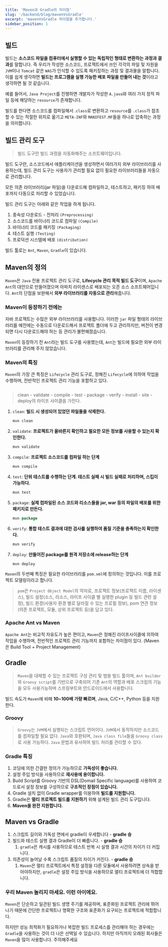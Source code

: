 ```yaml
---
title: 'Maven과 Gradle의 차이점'
slug: '/backend/blog/mavenVsGradle'
excerpt: 'mavenVsGradle 차이점을 추가합니다.'
sidebar_position: 1
---
```


## 빌드

빌드는 **소스코드 파일을 컴퓨터에서 실행할 수 있는 독립적인 형태로 변환하는 과정과 결과**를 말합니다. 즉 우리가 작성한 소스코드, 프로젝트에서 쓰인 각각의 파일 및 자원을 `JVM`이나 `Tomcat` 같은 `WAS`가 인식할 수 있도록 패키징하는 과정 및 결과물을 말합니다. 이를 쉽게 생각하면 **빌드는 프로그램을 실행 가능한 배포 파일을 만들어 내는 것**이라고 생각하면 될 것 같습니다.

예를 들어서, `Java Project`를 진행하면 개발자가 작성한 `A.java`와 여러 가지 정적 파일 등에 해당하는 `resource`가 존재합니다.

빌드를 한다면 소스코드를 컴파일해서 .`class`로 변환하고 `resource`를 `.class`가 참조할 수 있는 적절한 위치로 옮기고 `META-INF`와 `MANIFEST.MF`들을 하나로 압축하는 과정을 의미합니다.

## 빌드 관리 도구

> 빌드 도구란 빌드 과정을 자동화해주는 소프트웨어입니다.
> 

빌드 도구란, 소스코드에서 애플리케이션을 생성하면서 여러가지 외부 라이브러리를 사용하는데, 빌드 관리 도구는 사용자가 관리할 필요 없이 필요한 라이브러리들을 자동으로 관리합니다.

모든 의존 라이브러리(jar 파일)을 다운로드해 컴파일하고, 테스트하고, 패키징 하여 배포까지 다동으로 처리할 수 있었습니다.

빌드 관리 도구는 아래와 같은 작업을 하게 됩니다.

1. 종속성 다운로드 - 전처리 `(Preprocessing)`
2. 소스코드를 바이너리 코드로 컴파일 `(Compile)`
3. 바이너리 코드를 패키징 `(Packaging)`
4. 테스트 실행 `(Testing)`
5. 프로덕션 시스템에 배포 `(distribution)`

빌드 툴로는 `Ant`, `Maven`, `Gradle`이 있습니다.

## Maven의 정의

`Maven`은 `Java` 전용 프로젝트 관리 도구로, **Lifecycle 관리 목적 빌드 도구**이며, `Apache Ant`의 대안으로 만들어졌으며 아파치 라이센스로 배포되는 오픈 소스 소프트웨어입니다. `Ant`의 단점을 보완해서 **외부 라이브러리를 자동으로 관리**해줍니다.

### Maven이 등장하기 전에는

자바 프로젝트는 수많은 외부 라이브러리를 사용합니다. 이러한 `jar` 파일 형태의 라이브러리를 예전에는 수동으로 다운로드해서 프로젝트 폴더에 두고 관리하지만, 버전이 변경되면 다시 다운로드해야 하는 등 관리가 불편해졌습니다.

`Maven`이 등장하기 전 `Ant`라는 빌드 도구를 사용했는데, `Ant`는 빌드에 필요한 외부 라이브러리를 관리해 주지 않았습니다.

### Maven의 특징

`Maven`의 가장 큰 특징은 `Lifecycle` 관리 도구로, 정해진 `Lifecycle`에 의하여 작업을 수행하며, 전반적인 프로젝트 관리 기능을 포함하고 있다.

<img src="https://i.imghippo.com/files/LaeJS1728020653.png" alt="" border="0"/>

> clean - validate - compile - test - package - verify - install - site - deploy의 라이프 사이클을 가진다.
> 
1. `clean`: **빌드 시 생성되어 있었던 파일들을 삭제한다.**
    
    ```java
    mvn clean
    ```
    
2. `validate`: **프로젝트가 올바른지 확인하고 필요한 모든 정보를 사용할 수 있는지 확인한다.**
    
    ```java
    mvn validate
    ```
    
3. `compile`: **프로젝트 소스코드를 컴파일 하는 단계**
    
    ```java
    mvn compile
    ```
    
4. `test`: **단위 테스트를 수행하는 단계. 테스트 실패 시 빌드 실패로 처리하며, 스킵이 가능하다.**
    
    ```java
    mvn test
    ```
    
5. `package`: **실제 컴파일된 소스 코드와 리소스들을 jar, war 등의 파일의 배포를 위한 패키지로 만든다.**
    
    ```java
    mvn package
    ```
    
6. `verify`: **통합 테스트 결과에 대한 검사를 실행하여 품질 기준을 충족하는지 확인한다.**
    
    ```java
    mvn verify
    ```
    
7. `deploy`: **만들어진 package를 원격 저장소에 release하는 단계**
    
    ```java
    mvn deploy
    ```
    

`Maven`의 두번째 특징은 필요한 라이브러리를 `pom.xml`에 정의하는 것입니다. 이를 프로젝트 모델링이라고 합니다.

> `pom`은 `Project Object Model`의 약자로, 프로젝트 정보(프로젝트 이름, 라이센스), 빌드 설정(소스, 리소스, 라이프 사이클 별 실행한 plugin 등 빌드 관련 설정), 빌드 환경(사용자 환경 별로 달라질 수 있는 프로필 정보), pom 연관 정보(의존 프로젝트, 모듈, 상위 프로젝트 등)을 담고 있다.
> 

### Apache Ant vs Maven

`Apache Ant`는 비교적 자유도가 높은 편이고, `Maven`은 정해진 라이프사이클에 의하여 작업을 수행하며, 전반적인 프로젝트 관리 기능까지 포함하는 차이점이 있다. (Maven은 Build Tool + Project Management)

## Gradle

> `Maven`을 대체할 수 있는 프로젝트 구성 관리 및 범용 빌드 툴이며, `Ant builder`와 `Groovy script`를 기반으로 구축되어 기존 `Ant`의 역할과 배포 스크립의 기능을 모두 사용가능하며 스프링부트와 안드로이드에서 사용합니다.
> 

빌드 속도가 `Maven`에 비해 **10~100배 가량 빠르며**, Java, C/C++, Python 등을 지원한다.

### Groovy

> `Groovy`는 `JVM`에서 실행되는 스크립트 언어이다. `JVM`에서 동작하지만 소스코드를 컴파일할 필요 없다. `Java`와 호환되며, `Java class file`들을 `Groovy class`로 사용 가능하다.
`Java` 문법과 유사하여 빌드 처리를 관리할 수 있다.
> 

### Gradle 특징

1. 코딩에 의한 간결한 정의가 가능하므로 **가독성이 좋습니다.**
2. 설정 주입 방식을 사용하므로 **재사용에 용이합니다.**
3. Build Script를 Groovy 기반의 DSL(Domail Specific language)를 사용하여 코드로서 설정 정보를 구성하므로 **구조적인 장점이 있습니다.**
4. Gradle 설치 없이 Gradle wrapper를 이용하여 **빌드를 지원합니다.**
5. Gradle은 **멀티 프로젝트 빌드를 지원하기** 위해 설계된 빌드 관리 도구입니다.
6. **Maven을 완전 지원합니다.**

## Maven vs Gradle

1. 스크립트 길이와 가독성 면에서 gradle이 우세합니다 - **gradle 승**
2. 빌드와 테스트 실행 결과 Gradle이 더 빠릅니다. - **gradle 승**
    1. `gradle`은 캐시를 사용하므로 테스트 반복 시 실행 결과 시간의 차이가 더 커집니다.
3. 의존성이 늘어날 수록 스크립트 품질의 차이가 커진다. - **gradle 승**
    1. `Maven`은 멀티 프로젝트에서 특정 설정을 다른 모듈에서 사용하려면 상속을 받아야하지만, `gradle`은 설정 주입 방식을 사용하므로 멀티 프로젝트에 더 적합합니다.

### 우리 Maven 놀리지 마세요. 이런 아이에요.

`Maven`은 단순하고 일관된 빌드 생명 주기를 제공하며, 표준화된 프로젝트 관리에 뛰어나기 때문에 간단한 프로젝트나 명확한 구조와 표준화가 요구되는 프로젝트에 적합합니다.

하지만! 성능 최적화가 필요하거나 복잡한 빌드 프로세스를  관리해야 하는 경우에는 `Gradle`을 사용하는 것이 더 나은 선택일 수 있습니다. 하지만 아직까지 오래된 회사들은 `Maven`을 많이 사용합니다. 주의해주세요